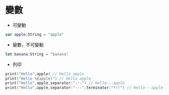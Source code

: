 # 變數

-   可變動

```swift
var apple:String = "apple"
```

-   變數，不可變動

```swift
let banana:String = "banana"
```

-   列印

```swift
print("Hello",apple) // Hello apple
print("Hello \(apple)") // Hello apple
print("Hello",apple,separator:"---") // Hello---apple
print("Hello",apple,separator:"---",terminator:"!!!") // Hello---apple!!!
```
